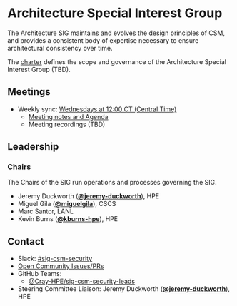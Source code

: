# Architecture Special Interest Group

The Architecture SIG maintains and evolves the design principles of CSM, and
provides a consistent body of expertise necessary to ensure architectural
consistency over time.

The [charter](charter.md) defines the scope and governance of the Architecture
Special Interest Group (TBD).

## Meetings

* Weekly sync: [Wednesdays at 12:00 CT (Central Time)](https://teams.microsoft.com/l/meetup-join/19%3ameeting_MDMwYTFhNmEtN2I0Mi00NTE2LWE4ZGMtMjMwOGU0OWY5MzEw%40thread.v2/0?context=%7b%22Tid%22%3a%22105b2061-b669-4b31-92ac-24d304d195dc%22%2c%22Oid%22%3a%227fc972d2-8008-4380-87a7-55ace1b44603%22%7d)
  * [Meeting notes and Agenda](meetings)
  * Meeting recordings (TBD)

## Leadership

### Chairs

The Chairs of the SIG run operations and processes governing the SIG.

* Jeremy Duckworth (**[@jeremy-duckworth](https://github.com/jeremy-duckworth)**), HPE
* Miguel Gila (**[@miguelgila](https://github.com/miguelgila)**), CSCS
* Marc Santor, LANL
* Kevin Burns (**[@kburns-hpe](https://github.com/kburns-hpe)**), HPE

## Contact

- Slack: [#sig-csm-security](https://cray-shasta.slack.com/messages/sig-csm-security)
- [Open Community Issues/PRs](https://github.com/Cray-HPE/community/labels/sig%2Fcsm-security)
- GitHub Teams:
    - [@Cray-HPE/sig-csm-security-leads](https://github.com/orgs/Cray-HPE/teams/sig-csm-security-leads)
- Steering Committee Liaison: Jeremy Duckworth (**[@jeremy-duckworth](https://github.com/jeremy-duckworth)**), HPE
